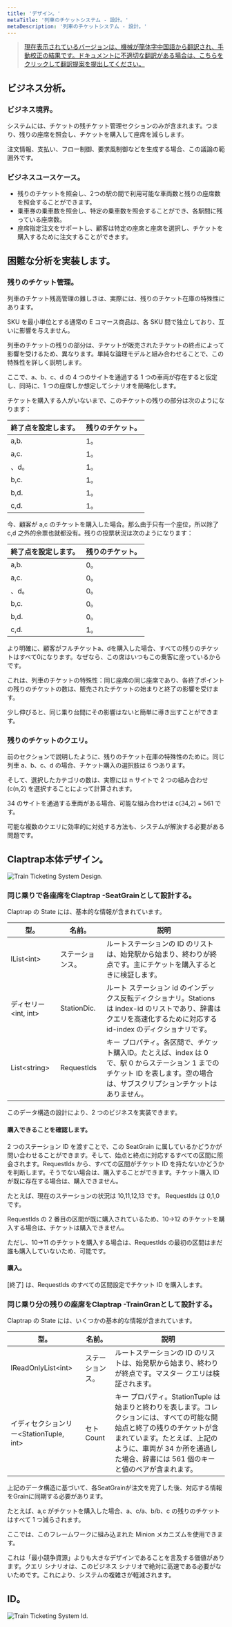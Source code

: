 ```yaml
---
title: 'デザイン。'
metaTitle: '列車のチケットシステム - 設計。'
metaDescription: '列車のチケットシステム - 設計。'
---
```


> [現在表示されているバージョンは、機械が簡体字中国語から翻訳され、手動校正の結果です。ドキュメントに不適切な翻訳がある場合は、こちらをクリックして翻訳提案を提出してください。](https://crwd.in/newbeclaptrap)

## ビジネス分析。

### ビジネス境界。

システムには、チケットの残チケット管理セクションのみが含まれます。つまり、残りの座席を照会し、チケットを購入して座席を減らします。

注文情報、支払い、フロー制御、要求風制御などを生成する場合、この議論の範囲外です。

### ビジネスユースケース。

- 残りのチケットを照会し、2つの駅の間で利用可能な車両数と残りの座席数を照会することができます。
- 乗車券の乗車数を照会し、特定の乗車数を照会することができ、各駅間に残っている座席数。
- 座席指定注文をサポートし、顧客は特定の座席と座席を選択し、チケットを購入するために注文することができます。

## 困難な分析を実装します。

### 残りのチケット管理。

列車のチケット残高管理の難しさは、実際には、残りのチケット在庫の特殊性にあります。

SKU を最小単位とする通常の E コマース商品は、各 SKU 間で独立しており、互いに影響を与えません。

列車のチケットの残りの部分は、チケットが販売されたチケットの終点によって影響を受けるため、異なります。単純な論理モデルと組み合わせることで、この特殊性を詳しく説明します。

ここで、a、b、c、d の 4 つのサイトを通過する 1 つの車両が存在すると仮定し、同時に、1 つの座席しか想定してシナリオを簡略化します。

チケットを購入する人がいないまで、このチケットの残りの部分は次のようになります：

| 終了点を設定します。 | 残りのチケット。 |
| ---------- | -------- |
| a,b.       | 1。       |
| a,c.       | 1。       |
| 、d。        | 1。       |
| b,c.       | 1。       |
| b,d.       | 1。       |
| c,d.       | 1。       |

今、顧客が a,c のチケットを購入した場合。那么由于只有一个座位，所以除了 c,d 之外的余票也就都没有。残りの投票状況は次のようになります：

| 終了点を設定します。 | 残りのチケット。 |
| ---------- | -------- |
| a,b.       | 0。       |
| a,c.       | 0。       |
| 、d。        | 0。       |
| b,c.       | 0。       |
| b,d.       | 0。       |
| c,d.       | 1。       |

より明確に、顧客がフルチケットa、dを購入した場合、すべての残りのチケットはすべて0になります。なぜなら、この席はいつもこの乗客に座っているからです。

これは、列車のチケットの特殊性：同じ座席の同じ座席であり、各終了ポイントの残りのチケットの数は、販売されたチケットの始まりと終了の影響を受けます。

少し伸びると、同じ乗り台間にその影響はないと簡単に導き出すことができます。

### 残りのチケットのクエリ。

前のセクションで説明したように、残りのチケット在庫の特殊性のために。同じ列車 a、b、c、d の場合、チケット購入の選択肢は 6 つあります。

そして、選択したカテゴリの数は、実際には n サイトで 2 つの組み合わせ (c(n,2) を選択することによって計算されます。

34 のサイトを通過する車両がある場合、可能な組み合わせは c(34,2) = 561 です。

可能な複数のクエリに効率的に対処する方法も、システムが解決する必要がある問題です。

## Claptrap本体デザイン。

![Train Ticketing System Design.](/images/20200720-001.png)

### 同じ乗りで各座席をClaptrap -SeatGrainとして設計する。

Claptrap の State には、基本的な情報が含まれています。

| 型。                                | 名前。         | 説明                                                                                                  |
| --------------------------------- | ----------- | --------------------------------------------------------------------------------------------------- |
| IList&lt;int&gt;      | ステーションス。    | ルートステーションの ID のリストは、始発駅から始まり、終わりが終点です。主にチケットを購入するときに検証します。                                          |
| ディセリー&lt;int, int&gt; | StationDic. | ルート ステーション id のインデックス反転ディクショナリ。Stations は index-id のリストであり、辞書はクエリを高速化するために対応する id-index のディクショナリです。 |
| List&lt;string&gt;    | RequestIds  | キー プロパティ。各区間で、チケット購入ID。たとえば、index は 0 で、駅 0 からステーション 1 までのチケット ID を表します。空の場合は、サブスクリプションチケットはありません。  |

このデータ構造の設計により、2 つのビジネスを実装できます。

#### 購入できることを確認します。

2 つのステーション ID を渡すことで、この SeatGrain に属しているかどうかが問い合わせることができます。そして、始点と終点に対応するすべての区間に照会されます。RequestIds から、すべての区間がチケット ID を持たないかどうかを判断します。そうでない場合は、購入することができます。チケット購入 ID が既に存在する場合は、購入できません。

たとえば、現在のステーションの状況は 10,11,12,13 です。 RequestIds は 0,1,0 です。

RequestIds の 2 番目の区間が既に購入されているため、10->12 のチケットを購入する場合は、チケットは購入できません。

ただし、10->11 のチケットを購入する場合は、RequestIds の最初の区間はまだ誰も購入していないため、可能です。

#### 購入。

[終了] は、RequestIds のすべての区間設定でチケット ID を購入します。

### 同じ乗り分の残りの座席をClaptrap -TrainGranとして設計する。

Claptrap の State には、いくつかの基本的な情報が含まれています。

| 型。                                              | 名前。      | 説明                                                                                                                                |
| ----------------------------------------------- | -------- | --------------------------------------------------------------------------------------------------------------------------------- |
| IReadOnlyList&lt;int&gt;            | ステーションス。 | ルートステーションの ID のリストは、始発駅から始まり、終わりが終点です。マスター クエリは検証されます。                                                                            |
| イディセクションリー&lt;StationTuple, int&gt; | セトCount  | キー プロパティ。StationTuple は始まりと終わりを表します。コレクションには、すべての可能な開始点と終了の残りのチケットが含まれています。たとえば、上記のように、車両が 34 か所を通過した場合、辞書には 561 個のキーと値のペアが含まれます。 |

上記のデータ構造に基づいて、各SeatGrainが注文を完了した後、対応する情報をGrainに同期する必要があります。

たとえば、a,c がチケットを購入した場合、a、c/a、b/b、c の残りのチケットはすべて 1 つ減らされます。

ここでは、このフレームワークに組み込まれた Minion メカニズムを使用できます。

これは「最小競争資源」よりも大きなデザインであることを言及する価値があります。クエリ シナリオは、このビジネス シナリオで絶対に高速である必要がないためです。これにより、システムの複雑さが軽減されます。

## ID。

![Train Ticketing System Id.](/images/20200813-001.png)
